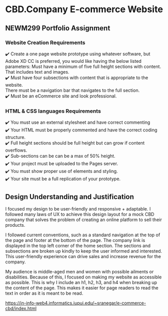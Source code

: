 # CBD.Company E-commerce Website

## NEWM299 Portfolio Assignment

### Website Creation Requirements
✔️ Create a one page website prototype using whatever software, but Adobe XD CC is preferred, you would like having the below listed parameters:  Must have a minimum of five full height sections with content. That includes text and images. <br>
✔️ Must have four subsections with content that is appropriate to the website. <br>
There must be a navigation bar that navigates to the full section. <br>
✔️ Must be an eCommerce site and look professional. <br>

### HTML & CSS languages Requirements
✔️ You must use an external stylesheet and have correct commenting<br>
✔️ Your HTML must be properly commented and have the correct coding structure. <br>
✔️ Full height sections should be full height but can grow if content overflows. <br>
✔️ Sub-sections can be can be a max of 50% height.<br>
✔️ Your project must be uploaded to the Pages server. <br>
✔️ You must show proper use of elements and styling.<br>
✔️ Your site must be a full replication of your prototype. <br>
 
## Design Understanding and Justification

I focused my design to be user-friendly and responsive + adaptable. I followed many laws of UX to achieve this design layout for a mock CBD company that solves the problem of creating an online platform to sell their products. 

I followed current conventions, such as a standard navigation at the top of the page and footer at the bottom of the page. The company link is displayed in the top left corner of the home section. The sections and subsections are broken up kindly to keep the user informed and interested. This user-friendly experience can drive sales and increase revenue for the company.

My audience is middle-aged men and women with possible ailments or disabilities. Because of this, I focused on making my website as accessible as possible. This is why I include an h1, h2, h3, and h4 when breaking up the content of the page. This makes it easier for page readers to read the text in order as it is meant to be read. 


https://in-info-web4.informatics.iupui.edu/~sranegar/e-commerce-cbd/index.html
